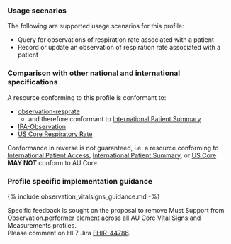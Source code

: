 ### Usage scenarios

The following are supported usage scenarios for this profile:

- Query for observations of respiration rate associated with a patient
- Record or update an observation of respiration rate associated with a patient


### Comparison with other national and international specifications

A resource conforming to this profile is conformant to:
- [observation-resprate](http://hl7.org/fhir/us/core/StructureDefinition/us-core-respiratory-rate)
  - and therefore conformant to [International Patient Summary](http://build.fhir.org/ig/HL7/fhir-ips)
- [IPA-Observation](https://build.fhir.org/ig/HL7/fhir-ipa/StructureDefinition-ipa-observation.html)
- [US Core Respiratory Rate](http://hl7.org/fhir/us/core/StructureDefinition/us-core-heart-rate)

Conformance in reverse is not guaranteed, i.e. a resource conforming to [International Patient Access](https://build.fhir.org/ig/HL7/fhir-ipa), [International Patient Summary](http://build.fhir.org/ig/HL7/fhir-ips), or [US Core](http://hl7.org/fhir/us/core) **MAY NOT** conform to AU Core.


### Profile specific implementation guidance
{% include observation_vitalsigns_guidance.md -%}

<p class="request-for-feedback">Specific feedback is sought on the proposal to remove Must Support from Observation.performer element across all AU Core Vital Signs and Measurements profiles.<br/>Please comment on HL7 Jira <a href="https://jira.hl7.org/browse/FHIR-44786">FHIR-44786</a>.</p>



